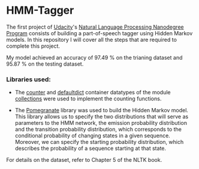 # HMM-Tagger

The first project of [Udacity](https://www.udacity.com/)'s [Natural Language Processing Nanodegree Program](https://www.udacity.com/course/natural-language-processing-nanodegree--nd892) consists of building a part-of-speech tagger using Hidden Markov models. In this repository I will cover all the steps that are required to complete this project.

My model achieved an accuracy of 97.49 % on the trianing dataset and 95.87 % on the testing dataset.

### Libraries used:
- The [counter](https://docs.python.org/3/library/collections.html#collections.Counter) and [defaultdict](https://docs.python.org/3/library/collections.html#collections.defaultdict) container datatypes of the module [collections](https://docs.python.org/3/library/collections.html) were used to implement the counting functions.

- The [Pomegranate](https://github.com/jmschrei/pomegranate) library was used to build the Hidden Markov model. This library allows us to specify the two distributions that will serve as parameters to the HMM network, the emission probability distribution and the transition probability distribution, which corresponds to the conditional probability of changing states in a given sequence. Moreover, we can specify the starting probability distribution, which describes the probability of a sequence starting at that state.

For details on the dataset, refer to Chapter 5 of the NLTK book.

